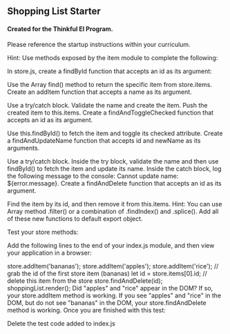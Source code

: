 ## Shopping List Starter

#### Created for the Thinkful EI Program.

Please reference the startup instructions within your curriculum.

Hint: Use methods exposed by the item module to complete the following:

In store.js, create a findById function that accepts an id as its argument:

Use the Array find() method to return the specific item from store.items.
Create an addItem function that accepts a name as its argument.

Use a try/catch block.
Validate the name and create the item.
Push the created item to this.items.
Create a findAndToggleChecked function that accepts an id as its argument.

Use this.findById() to fetch the item and toggle its checked attribute.
Create a findAndUpdateName function that accepts id and newName as its arguments.

Use a try/catch block.
Inside the try block, validate the name and then use findById() to fetch the item and update its name.
Inside the catch block, log the following message to the console: Cannot update name: ${error.message}.
Create a findAndDelete function that accepts an id as its argument.

Find the item by its id, and then remove it from this.items.
Hint: You can use Array method .filter() or a combination of .findIndex() and .splice().
Add all of these new functions to default export object.

Test your store methods:

Add the following lines to the end of your index.js module, and then view your application in a browser:

store.addItem('bananas');
store.addItem('apples');
store.addItem('rice');
// grab the id of the first store item (bananas)
let id = store.items[0].id;
// delete this item from the store
store.findAndDelete(id);
shoppingList.render();
Did "apples" and "rice" appear in the DOM? If so, your store.addItem method is working.
If you see "apples" and "rice" in the DOM, but do not see "bananas" in the DOM, your store.findAndDelete method is working.
Once you are finished with this test:

Delete the test code added to index.js